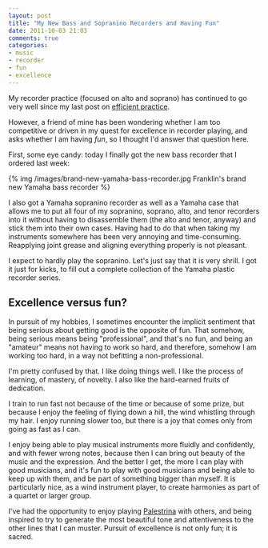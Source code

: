 ```yaml
---
layout: post
title: "My New Bass and Sopranino Recorders and Having Fun"
date: 2011-10-03 21:03
comments: true
categories:
- music
- recorder
- fun
- excellence
---
```

My recorder practice (focused on alto and soprano) has continued to go very well since my last post on [efficient practice](blog/2011/09/29/a-musicians-best-friend/).

However, a friend of mine has been wondering whether I am too competitive or driven in my quest for excellence in recorder playing, and asks whether I am having *fun*, so I thought I'd answer that question here.

First, some eye candy: today I finally got the new bass recorder that I ordered last week:

{% img /images/brand-new-yamaha-bass-recorder.jpg Franklin's brand new Yamaha bass recorder %}

<!--more-->

I also got a Yamaha sopranino recorder as well as a Yamaha case that allows me to put all four of my sopranino, soprano, alto, and tenor recorders into it without having to disassemble them (the alto and tenor, anyway) and stick them into their own cases. Having had to do that when taking my instruments somewhere has been very annoying and time-consuming. Reapplying joint grease and aligning everything properly is not pleasant.

I expect to hardly play the sopranino. Let's just say that it is very shrill. I got it just for kicks, to fill out a complete collection of the Yamaha plastic recorder series.

## Excellence versus fun?

In pursuit of my hobbies, I sometimes encounter the implicit sentiment that being serious about getting good is the opposite of fun. That somehow, being serious means being "professional", and that's no fun, and being an "amateur" means not having to work so hard, and therefore, somehow I am working too hard, in a way not befitting a non-professional.

I'm pretty confused by that. I like doing things well. I like the process of learning, of mastery, of novelty. I also like the hard-earned fruits of dedication.

I train to run fast not because of the time or because of some prize, but because I enjoy the feeling of flying down a hill, the wind whistling through my hair. I enjoy running slower too, but there is a joy that comes only from going as fast as I can.

I enjoy being able to play musical instruments more fluidly and confidently, and with fewer wrong notes, because then I can bring out beauty of the music and the expression. And the better I get, the more I can play with good musicians, and it's fun to play with good musicians and being able to keep up with them, and be part of something bigger than myself. It is particularly nice, as a wind instrument player, to create harmonies as part of a quartet or larger group.

I've had the opportunity to enjoy playing [Palestrina](en.wikipedia.org/wiki/Giovanni_Pierluigi_da_Palestrina) with others, and being inspired to try to generate the most beautiful tone and attentiveness to the other lines that I can muster. Pursuit of excellence is not only fun; it is sacred.
